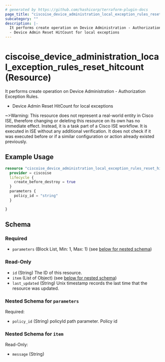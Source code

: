 ```yaml
---
# generated by https://github.com/hashicorp/terraform-plugin-docs
page_title: "ciscoise_device_administration_local_exception_rules_reset_hitcount Resource - terraform-provider-ciscoise"
subcategory: ""
description: |-
  It performs create operation on Device Administration - Authorization Exception Rules.
  - Device Admin Reset HitCount for local exceptions
---
```


# ciscoise_device_administration_local_exception_rules_reset_hitcount (Resource)

It performs create operation on Device Administration - Authorization Exception Rules.
- Device Admin Reset HitCount for local exceptions


~>Warning: This resource does not represent a real-world entity in Cisco ISE, therefore changing or deleting this resource on its own has no immediate effect. Instead, it is a task part of a Cisco ISE workflow. It is executed in ISE without any additional verification. It does not check if it was executed before or if a similar configuration or action already existed previously.

## Example Usage

```terraform
resource "ciscoise_device_administration_local_exception_rules_reset_hitcount" "example" {
  provider = ciscoise
  lifecycle {
    create_before_destroy = true
  }
  parameters {
    policy_id = "string"
  }

}
```

<!-- schema generated by tfplugindocs -->
## Schema

### Required

- `parameters` (Block List, Min: 1, Max: 1) (see [below for nested schema](#nestedblock--parameters))

### Read-Only

- `id` (String) The ID of this resource.
- `item` (List of Object) (see [below for nested schema](#nestedatt--item))
- `last_updated` (String) Unix timestamp records the last time that the resource was updated.

<a id="nestedblock--parameters"></a>
### Nested Schema for `parameters`

Required:

- `policy_id` (String) policyId path parameter. Policy id


<a id="nestedatt--item"></a>
### Nested Schema for `item`

Read-Only:

- `message` (String)


